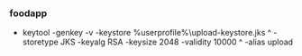 ### foodapp
- keytool -genkey -v -keystore %userprofile%\upload-keystore.jks ^
          -storetype JKS -keyalg RSA -keysize 2048 -validity 10000 ^
          -alias upload
